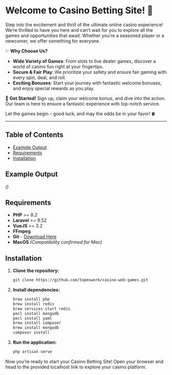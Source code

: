 # Welcome to Casino Betting Site! 🎉

Step into the excitement and thrill of the ultimate online casino experience! We’re thrilled to have you here and can’t wait for you to explore all the games and opportunities that await. Whether you’re a seasoned player or a newcomer, we offer something for everyone.

✨ **Why Choose Us?**
- **Wide Variety of Games**: From slots to live dealer games, discover a world of casino fun right at your fingertips.
- **Secure & Fair Play**: We prioritize your safety and ensure fair gaming with every spin, deal, and roll.
- **Exciting Bonuses**: Start your journey with fantastic welcome bonuses, and enjoy special rewards as you play.

🎲 **Get Started!** Sign up, claim your welcome bonus, and dive into the action. Our team is here to ensure a fantastic experience with top-notch service.

Let the games begin – good luck, and may the odds be in your favor! 🍀

---

## Table of Contents
- [Example Output](#example-output)
- [Requirements](#requirements)
- [Installation](#installation)

## Example Output

*()*

## Requirements
- **PHP** >= 8.2
- **Laravel** >= 9.52
- **VueJS** >= 3.2
- **FFmpeg**
- **Git** - [Download Here](https://git-scm.com/downloads)
- **MacOS** *(Compatibility confirmed for Mac)*

## Installation
1. **Clone the repository:**
   ```bash
   git clone https://github.com/topmswork/casino-web-games.git
   ```

2. **Install dependencies:**
   ```bash
   brew install php
   brew install redis
   brew services start redis
   pecl install mongodb
   pecl install yaml
   brew install composer
   brew install mongodb
   composer install
   ```

3. **Run the application:**
   ```bash
   php artisan serve
   ```

Now you’re ready to start your Casino Betting Site! Open your browser and head to the provided localhost link to explore your casino platform.
